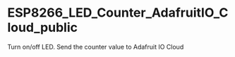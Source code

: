 # ESP8266_LED_Counter_AdafruitIO_Cloud_public
Turn on/off LED.   Send the counter value to Adafruit IO Cloud
